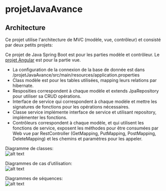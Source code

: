 # projetJavaAvance
## Architecture
Ce projet utilise l'architecture de MVC (modèle, vue, contrôleur) et consisté par deux petits projets: 

Ce projet de Java Spring Boot est pour les parties modèle et contrôleur. Le [projet Angular](https://github.com/Sunying-RONG/Angular_Java_project_frontend) est pour la partie vue.

- La configuration de la connexion de la base de donnée est dans /projetJavaAvance/src/main/resources/application.properties  
- Class modèle est pour les tables utilisées, mapping leurs relations par hibernate.  
- Resposities correspondent à chaque modèle et extends JpaRepository pour utiliser sa CRUD opérations.   
- Interface de service qui correspondent à chaque modèle et mettre les signatures de fonctions pour les opérations nécessaires.  
- Classe service implémente interface de service et utilisant repository, implémenter les fonctions.  
- Contrôleurs correspondent à chaque modèle, et qui utilisent les fonctions de service, exposent les méthodes pour être consumées par Web vue par RestController (GetMapping, PutMapping, PostMapping, DeleteMapping) et les chemins et paramètres pour les appeler.  

Diagramme de classes:  
![alt text](https://github.com/Sunying-RONG/projetJavaAvance/blob/main/material/classUml.png)

Diagrammes de cas d’utilisation:  
![alt text](https://github.com/Sunying-RONG/projetJavaAvance/blob/main/material/diagrammesCasUtilisation.png)

Diagrammes de séquences:  
![alt text](https://github.com/Sunying-RONG/projetJavaAvance/blob/main/material/DiagrammesSequences.png)
